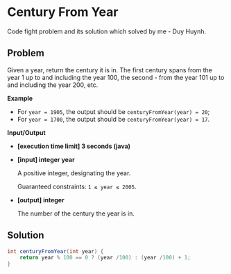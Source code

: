 # Century From Year 

 Code fight problem and its solution which solved by me - Duy Huynh.
 
## Problem

Given a year, return the century it is in. The first century spans from the year 1 up to and including the year 100, the second - from the year 101 up to and including the year 200, etc.

**Example**

* For `year = 1905`, the output should be
  `centuryFromYear(year) = 20`;
* For `year = 1700`, the output should be
  `centuryFromYear(year) = 17`.
  
**Input/Output**

* **[execution time limit] 3 seconds (java)**

* **[input] integer year**

    A positive integer, designating the year.

    Guaranteed constraints:
    `1 ≤ year ≤ 2005`.

* **[output] integer**

    The number of the century the year is in.
    
## Solution

```Java
int centuryFromYear(int year) {
    return year % 100 == 0 ? (year /100) : (year /100) + 1;
}
```
